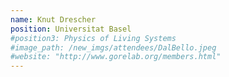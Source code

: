 ```yaml
---
name: Knut Drescher
position: Universitat Basel
#position3: Physics of Living Systems
#image_path: /new_imgs/attendees/DalBello.jpeg
#website: "http://www.gorelab.org/members.html"
---
```

